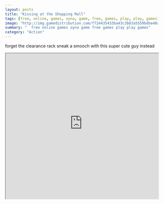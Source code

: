 ```yaml
---
layout: posts
title: "Kissing at the Shopping Mall"
tags: [free, online, games, oyna, game, free, games, play, play, games]
image: "http://img.gamedistribution.com/f724435433ba43c3b83a5559bdbe40ac.jpg"
summary: "  free online games oyna game free games play play games"
category: "Action"
---
```


forget the clearance rack sneak a smooch with this super cute guy instead

<iframe width="100%" height="480px;" src="http://flash.gamedistribution.com?game=f724435433ba43c3b83a5559bdbe40ac"></iframe>